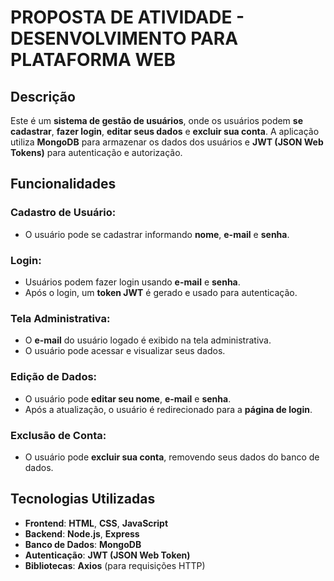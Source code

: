 # **PROPOSTA DE ATIVIDADE - DESENVOLVIMENTO PARA PLATAFORMA WEB**

## **Descrição**
Este é um **sistema de gestão de usuários**, onde os usuários podem **se cadastrar**, **fazer login**, **editar seus dados** e **excluir sua conta**. A aplicação utiliza **MongoDB** para armazenar os dados dos usuários e **JWT (JSON Web Tokens)** para autenticação e autorização.

## **Funcionalidades**

### **Cadastro de Usuário:**
- O usuário pode se cadastrar informando **nome**, **e-mail** e **senha**.

### **Login:**
- Usuários podem fazer login usando **e-mail** e **senha**.
- Após o login, um **token JWT** é gerado e usado para autenticação.

### **Tela Administrativa:**
- O **e-mail** do usuário logado é exibido na tela administrativa.
- O usuário pode acessar e visualizar seus dados.

### **Edição de Dados:**
- O usuário pode **editar seu nome**, **e-mail** e **senha**.
- Após a atualização, o usuário é redirecionado para a **página de login**.

### **Exclusão de Conta:**
- O usuário pode **excluir sua conta**, removendo seus dados do banco de dados.

## **Tecnologias Utilizadas**

- **Frontend**: **HTML**, **CSS**, **JavaScript**
- **Backend**: **Node.js**, **Express**
- **Banco de Dados**: **MongoDB**
- **Autenticação**: **JWT (JSON Web Token)**
- **Bibliotecas**: **Axios** (para requisições HTTP)
